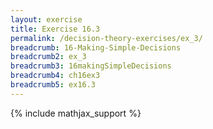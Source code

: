 ```yaml
---
layout: exercise
title: Exercise 16.3
permalink: /decision-theory-exercises/ex_3/
breadcrumb: 16-Making-Simple-Decisions
breadcrumb2: ex_3
breadcrumb3: 16makingSimpleDecisions
breadcrumb4: ch16ex3
breadcrumb5: ex16.3
---
```


{% include mathjax_support %}


